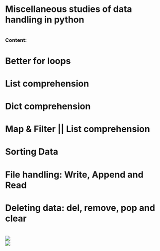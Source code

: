 <h1> Miscellaneous studies of data handling in python <h1>

<h3> Content: <h3>

<h1> Better for loops <h1>
<h1> List comprehension <h1>
<h1> Dict comprehension <h1>
<h1> Map & Filter || List comprehension <h1>
<h1> Sorting Data <h1>
<h1> File handling: Write, Append and Read <h1>
<h1> Deleting data: del, remove, pop and clear <h1>

  

<img src="https://img.shields.io/badge/study-python-blue">
<br>
<img src="https://img.shields.io/badge/study-data_handling-lightgrey">
